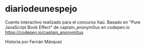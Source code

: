 # diariodeunespejo

Cuento interactivo realizado para el concurso Itaú. 
Basado en "Pure JavaScript Book Effect" de captain_anonym0us en codepen.io
https://codepen.io/captain_anonym0us

Historia por Fernán Márquez
